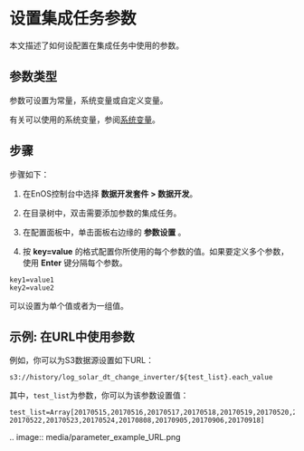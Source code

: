 # 设置集成任务参数

本文描述了如何设配置在集成任务中使用的参数。

## 参数类型<parameters>

参数可设置为常量，系统变量或自定义变量。

有关可以使用的系统变量，参阅[系统变量](../system_variables)。


## 步骤<procedure>

步骤如下：

1. 在EnOS控制台中选择 **数据开发套件 > 数据开发**。

2. 在目录树中，双击需要添加参数的集成任务。

3. 在配置面板中，单击面板右边缘的 **参数设置** 。

4. 按 **key=value** 的格式配置你所使用的每个参数的值。如果要定义多个参数，使用 **Enter** 键分隔每个参数。

```
key1=value1
key2=value2
```
可以设置为单个值或者为一组值。
<!--Vivian: @weiwei, please list the syntax how to set value array-->


## 示例: 在URL中使用参数<example>

例如，你可以为S3数据源设置如下URL：

```
s3://history/log_solar_dt_change_inverter/${test_list}.each_value
```

其中，`test_list`为参数，你可以为该参数设置值： 

```
test_list=Array[20170515,20170516,20170517,20170518,20170519,20170520,20170521,
20170522,20170523,20170524,20170808,20170905,20170906,20170918]
```

.. image:: media/parameter_example_URL.png

<!--end-->